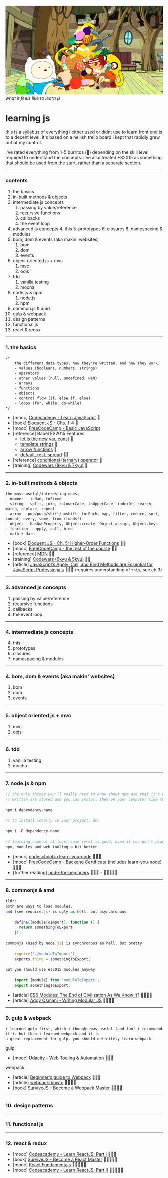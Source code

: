 <a href="https://www.youtube.com/watch?v=xDButnEa320">![everything burrito](/everything-burrito.png)</a>
*what it feels like to learn js*

# learning js

this is a syllabus of everything i either used or didnt use to learn front end js to a decent level. it's based on a hellish trello board i kept that rapidly grew out of my control. 

i've rated everything from 1-5 burritos (🌯) depending on the skill level required to understand the concepts. i've also treated ES2015 as something that should be used from the start, rather than a separate section.

----

### contents

1. the basics
2. in-built methods & objects
3. intermediate js concepts
	1. passing by value/reference
	2. recursive functions
	3. callbacks
	7. the event loop
4. advanced js concepts
	4. this
	5. prototypes
	6. closures
	8. namespacing & modules
4. bom, dom & events (aka makin' websites)
	1. bom
	2. dom
	3. events
5. object oriented js + mvc
	1. mvc
	2. oojs
6. tdd
	1. vanilla testing
	2. mocha
7. node.js & npm
	1. node.js
	2. npm
8. common.js & amd
9. gulp & webpack
10. design patterns
11. functional js
12. react & redux

----

### 1. the basics

```
/*
	the different data types, how they're written, and how they work.
	- values (booleans, numbers, strings)
	- operators
	- other values (null, undefined, NaN)
	- arrays
	- functions
	- objects
	- control flow (if, else if, else)
	- loops (for, while, do-while)
*/
```

- \[mooc\] [Codecademy - Learn JavaScript](https://www.codecademy.com/learn/learn-javascript) 🌯
- \[book\] [Eloquent JS - Chs. 1-4](http://eloquentjavascript.net/01_values.html) 🌯
- \[mooc\] [FreeCodeCamp - Basic JavaScript](https://www.freecodecamp.com/challenges/comment-your-javascript-code)
- \[reference\] Babel ES2015 Features
	- [let is the new var, const](https://babeljs.io/docs/learn-es2015/#let-const) 🌯
	- [template strings](https://babeljs.io/docs/learn-es2015/#template-strings) 🌯
	- [arrow functions](https://babeljs.io/docs/learn-es2015/#arrows-and-lexical-this) 🌯
	- [default, rest, spread](https://babeljs.io/docs/learn-es2015/#default-rest-spread) 🌯🌯
- \[reference\] [conditional (ternary) operator](https://developer.mozilla.org/en-US/docs/Web/JavaScript/Reference/Operators/Conditional_Operator) 🌯
- \[training\] [Codewars (8kyu & 7kyu)](https://www.codewars.com/) 🌯

----

### 2. in-built methods & objects
```
the most useful/interesting ones:
- number - isNan, toFixed
- string - split, join, toLowerCase, toUpperCase, indexOf, search, match, replace, repeat
- array - pop/push/shift/unshift, forEach, map, filter, reduce, sort, concat, every, some, from (loads!)
- object - hasOwnProperty, Object.create, Object.assign, Object.keys
- function - apply, call, bind
- math + date
```

- \[book\] [Eloquent JS - Ch. 5: Higher-Order Functions](http://eloquentjavascript.net/05_higher_order.html) 🌯🌯
- \[mooc\] [FreeCodeCamp - the rest of the course](https://www.freecodecamp.com/challenges/comment-your-javascript-code) 🌯🌯
- \[reference\] [MDN](https://developer.mozilla.org/en-US/docs/Web/JavaScript/Reference/Global_Objects) 🌯🌯
- \[training\] [Codewars (6kyu & 5kyu)](https://www.codewars.com/) 🌯🌯
- \[article\] [JavaScript’s Apply, Call, and Bind Methods are Essential for JavaScript Professionals](http://javascriptissexy.com/javascript-apply-call-and-bind-methods-are-essential-for-javascript-professionals/) 🌯🌯🌯 (requires understanding of `this`, see ch 3)

----

### 3. advanced js concepts

1. passing by value/reference
2. recursive functions
3. callbacks
7. the event loop

----

### 4. intermediate js concepts

4. this
5. prototypes
6. closures
8. namespacing & modules

----

### 4. bom, dom & events (aka makin' websites)

1. bom
2. dom
3. events

----

### 5. object oriented js + mvc

1. mvc
2. oojs

----

### 6. tdd

1. vanilla testing
2. mocha

----

### 7. node.js & npm

```js
// the only things you'll really need to know about npm are that it's where modules other people have
// written are stored and you can install them on your computer like this:

npm i dependency-name

// to install locally in your project, do:

npm i -D dependency-name

// learning node at at least some level is good, even if you don't plan to use it. it'll help you understand
npm, modules and web tooling a bit better
```

- \[mooc\] [nodeschool.io learn-you-node](https://github.com/workshopper/learnyounode) 🌯🌯🌯
- \[mooc\] [FreeCodeCamp - Backend Certificate](https://www.freecodecamp.com/challenges/use-the-javascript-console) (includes learn-you-node) 🌯🌯🌯
- \[further reading\] [node-for-beginners](https://github.com/rockbot/node-for-beginners) 🌯🌯🌯 - 🌯🌯🌯🌯🌯

----

### 8. commonjs & amd

```js
tldr:
both are ways to load modules.
amd (see require.js) is ugly as hell, but asynchronous

	define([moduleToImport], function () {
	  return somethingToExport
	});

commonjs (used by node.js) is synchronous as hell, but pretty

	require('./moduleToImport');
	exports.thing = somethingToExport;

but you should use es2015 modules anyway

	import {module} from 'moduleToImport';
	export somethingToExport;
```

- \[article\] [ES6 Modules: The End of Civilization As We Know It?](https://medium.com/@brianleroux/es6-modules-amd-and-commonjs-c1acefbe6fc0#.o7t29ysim) 🌯🌯🌯🌯
- \[article\] [Addy Osmani - Writing Modular JS](https://addyosmani.com/writing-modular-js/) 🌯🌯🌯🌯

----

### 9. gulp & webpack

```
i learned gulp first, which i thought was useful (and fun! i recommend it!). but then i learned webpack and it is
a great replacement for gulp. you should definitely learn webpack.
```

gulp 

- \[mooc\] [Udacity - Web Tooling & Automation](https://www.udacity.com/course/web-tooling-automation--ud892) 🌯🌯🌯

webpack  

- \[article\] [Beginner's guide to Webpack](https://medium.com/@dabit3/beginner-s-guide-to-webpack-b1f1a3638460#.rjc0btf32) 🌯🌯🌯
- \[article\] [webpack-howto](https://github.com/petehunt/webpack-howto) 🌯🌯🌯🌯
- \[book\] [SurviveJS - Become a Webpack Master](http://survivejs.com/webpack/) 🌯🌯🌯🌯

----

### 10. design patterns

----

### 11. functional js

----

### 12. react & redux

- \[mooc\] [Codeacademy - Learn ReactJS: Part I](https://www.codecademy.com/learn/react-101) 🌯🌯🌯
- \[book\] [SurviveJS - Become a React Master](http://survivejs.com/react/) 🌯🌯🌯🌯🌯
- \[mooc\] [React Fundamentals](https://egghead.io/courses/react-fundamentals) 🌯🌯🌯🌯🌯
- \[mooc\] [Codeacademy - Learn ReactJS: Part II](https://www.codecademy.com/learn/react-102) 🌯🌯🌯🌯🌯





